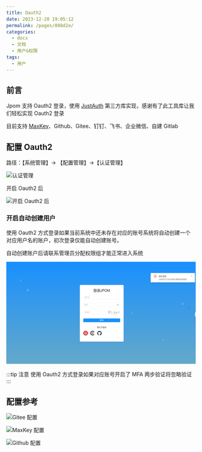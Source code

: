 ```yaml
---
title: Oauth2
date: 2023-12-20 19:05:12
permalink: /pages/898d2e/
categories:
  - docs
  - 文档
  - 用户&权限
tags:
  - 用户
---
```


## 前言

Jpom 支持 Oauth2 登录，使用 [JustAuth](https://www.justauth.cn/) 第三方库实现，感谢有了此工具库让我们轻松实现 Oauth2 登录

目前支持 [MaxKey](https://www.maxkey.top/)、Github、Gitee、钉钉、飞书、企业微信、自建 Gitlab

## 配置 Oauth2

路径：【系统管理】-> 【配置管理】->【认证管理】

![认证管理](/images/user/ae038ba1d92848e6ae885e2eb2653e83.png)

开启 Oauth2 后

![开启 Oauth2 后](/images/user/e4b6498d11ef42dab8158ad35526b404.png)

### 开启自动创建用户

使用 Oauth2 方式登录如果当前系统中还未存在对应的账号系统将自动创建一个对应用户名的账户，初次登录仅能自动创建账号。

自动创建账户后请联系管理员分配权限组才能正常进入系统

![联系管理员分配权限](../../.vuepress/public/images/user/639ada3b038f41dfafb2f21e3972d0b3.png)


:::tip 注意
使用 Oauth2 方式登录如果对应账号开启了 MFA 两步验证将忽略验证
:::

## 配置参考

![Gitee 配置](/images/tutorial/oauth2-article/img_5.png)

![MaxKey 配置](/images/tutorial/oauth2-article/img_6.png)

![Github 配置](/images/tutorial/oauth2-article/img_7.png)